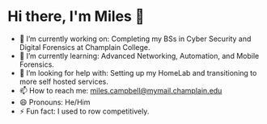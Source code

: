 # Hi there, I'm Miles 👋

- 🔭 I’m currently working on: Completing my BSs in Cyber Security and Digital Forensics at Champlain College.
- 🌱 I’m currently learning: Advanced Networking, Automation, and Mobile Forensics.
- 🤔 I’m looking for help with: Setting up my HomeLab and transitioning to more self hosted services.
- 📫 How to reach me: miles.campbell@mymail.champlain.edu
- 😄 Pronouns: He/Him
- ⚡ Fun fact: I used to row competitively.
